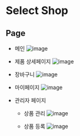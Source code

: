# Select Shop


## Page
- 메인
![image](https://user-images.githubusercontent.com/45534877/222658547-432ee6f4-80f8-4339-a747-9cf90d9fca70.png)   
       
- 제품 상세페이지
![image](https://user-images.githubusercontent.com/45534877/222659373-2de7f5d0-0567-480e-92b5-c359b70c5009.png)   
       
- 장바구니
![image](https://user-images.githubusercontent.com/45534877/222659456-3ccad64f-6ae1-4e00-a19f-7eefddc55a72.png)   
       
- 마이페이지
![image](https://user-images.githubusercontent.com/45534877/222665682-08c64296-9ad2-4243-8d56-ebb83d2a7d82.png)   
       
- 관리자 페이지
  - 상품 관리
![image](https://user-images.githubusercontent.com/45534877/222665838-b509188f-eb2f-47fa-9834-feed9d85e488.png)   
       
  - 상품 등록
![image](https://user-images.githubusercontent.com/45534877/222665871-e4975c68-94dc-4c87-af1d-771923f31890.png)
